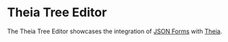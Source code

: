 # Theia Tree Editor

The Theia Tree Editor showcases the integration of [JSON Forms](https://github.com/eclipsesource/jsonforms) with [Theia](https://github.com/theia-ide/theia).
